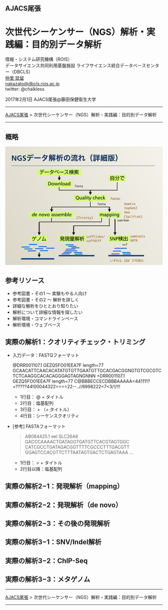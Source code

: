 ## AJACS尾張
# 次世代シーケンサー（NGS）解析・実践編：目的別データ解析

情報・システム研究機構（ROIS）  
データサイエンス共同利用基盤施設
ライフサイエンス統合データベースセンター（DBCLS）  
[仲里 猛留](http://data.dbcls.jp/~nakazato/)  
nakazato@dbcls.rois.ac.jp  
twitter: @chalkless

2017年2月1日 AJACS尾張@藤田保健衛生大学

----

[AJACS尾張](http://events.biosciencedb.jp/training/ajacs64/) > 次世代シーケンサー（NGS）解析・実践編：目的別データ解析

----

## 概略
  [![](images/ajacs64.nakazato.pm.004.png)]()

## 参考リソース
  - 参考図書・その1 〜 実験もやる人向け
  - 参考図書・その2 〜 解析を詳しく
  - 詳細な解析をひととおり知りたい
  - 解析について詳細な情報を探したい
  - 解析環境・コマンドラインベース
  - 解析環境・ウェブベース

## 実際の解析1：クオリティチェック・トリミング
- 入力データ：FASTQフォーマット


    @DRR001107.1 GEZQ5FO01EEA7F length=77
    GCAACATTCAACACATATGTGTTGAATGTTGCACGACGGNGTGTCGCGTCTCTCAAGGCACACAGGGAGTAGNGNNN
    +DRR001107.1 GEZQ5FO01EEA7F length=77
    C@BBBECCECDBBBAAAAA<441111?=?????44!00044322====22--..//6998222<7<3/!/!!!

  - 1行目： @ + タイトル
  - 2行目：塩基配列
  - 3行目： + （+ タイトル）
  - 4行目：シーケンスクオリティ


- [参考] FASTAフォーマット


    > AB084425.1 eel SLC26A6
    GACCCAAAACTGATAGGTGATGTTCACGTAGTGGC
    CATCGCCTGATAGACGGTTTTCGCCCTTTGACGTT
    GGAGTCCACGTTCTTTAATAGTGACTCTGAGTAAA
    …

  - 1行目： > + タイトル
  - 2行目以降：塩基配列


## 実際の解析2−1：発現解析（mapping）

## 実際の解析2−2：発現解析（de novo）

## 実際の解析2−3：その後の発現解析


## 実際の解析3−1：SNV/Indel解析


## 実際の解析3−2：ChIP-Seq


## 実際の解析3−3：メタゲノム



----

[AJACS尾張](http://events.biosciencedb.jp/training/ajacs64/) > 次世代シーケンサー（NGS）解析・実践編：目的別データ解析

----
